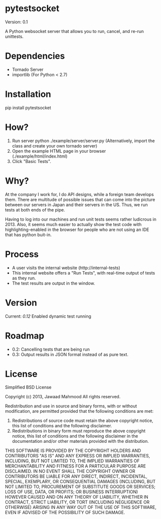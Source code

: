 pytestsocket
============

Version: 0.1

A Python websocket server that allows you to run, cancel, and re-run unittests.

Dependencies
============
- Tornado Server
- importlib (For Python < 2.7)

Installation
============
pip install pytestsocket

How?
====
1. Run server
    python ./example/server/server.py
    (Alternatively, import the class and create your own tornado server)
2. Open the example HTML page in your browser (./example/html/index.html)
3. Click "Basic Tests".


Why?
====
At the company I work for, I do API designs, while a foreign team develops them.  There are multitude of possible issues that can come into the picture between our servers in Japan and their servers in the US.  Thus, we run tests at both ends of the pipe.

Having to log into our machines and run unit tests seems rather ludicrous in 2013.  Also, it seems much easier to actually show the test code with highlighting-enabled in the browser for people who are not using an IDE that has python buit-in.


Process
=======
- A user visits the internal website (http://internal-tests)
- This internal website offers a "Run Tests", with real-time output of tests as they run.
- The test results are output in the window.

Version
=======
Current: _0.12_ Enabled dynamic test running

Roadmap
=======
- 0.2: Cancelling tests that are being run
- 0.3: Output results in JSON format instead of as pure text.

License
=======
Simplified BSD License

Copyright (c) 2013, Jawaad Mahmood
All rights reserved.

Redistribution and use in source and binary forms, with or without
modification, are permitted provided that the following conditions are met:

1. Redistributions of source code must retain the above copyright notice, this
   list of conditions and the following disclaimer.
2. Redistributions in binary form must reproduce the above copyright notice,
   this list of conditions and the following disclaimer in the documentation
   and/or other materials provided with the distribution.

THIS SOFTWARE IS PROVIDED BY THE COPYRIGHT HOLDERS AND CONTRIBUTORS "AS IS" AND
ANY EXPRESS OR IMPLIED WARRANTIES, INCLUDING, BUT NOT LIMITED TO, THE IMPLIED
WARRANTIES OF MERCHANTABILITY AND FITNESS FOR A PARTICULAR PURPOSE ARE
DISCLAIMED. IN NO EVENT SHALL THE COPYRIGHT OWNER OR CONTRIBUTORS BE LIABLE FOR
ANY DIRECT, INDIRECT, INCIDENTAL, SPECIAL, EXEMPLARY, OR CONSEQUENTIAL DAMAGES
(INCLUDING, BUT NOT LIMITED TO, PROCUREMENT OF SUBSTITUTE GOODS OR SERVICES;
LOSS OF USE, DATA, OR PROFITS; OR BUSINESS INTERRUPTION) HOWEVER CAUSED AND
ON ANY THEORY OF LIABILITY, WHETHER IN CONTRACT, STRICT LIABILITY, OR TORT
(INCLUDING NEGLIGENCE OR OTHERWISE) ARISING IN ANY WAY OUT OF THE USE OF THIS
SOFTWARE, EVEN IF ADVISED OF THE POSSIBILITY OF SUCH DAMAGE.
